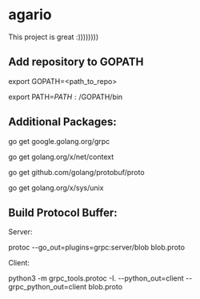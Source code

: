 # agario

This project is great :))))))))

## Add repository to GOPATH

export GOPATH=<path_to_repo>

export PATH=$PATH:/$GOPATH/bin


## Additional Packages:

go get google.golang.org/grpc

go get golang.org/x/net/context

go get github.com/golang/protobuf/proto

go get golang.org/x/sys/unix

## Build Protocol Buffer:

Server: 

protoc --go_out=plugins=grpc:server/blob blob.proto

Client: 

python3 -m grpc_tools.protoc -I. --python_out=client --grpc_python_out=client blob.proto

